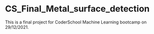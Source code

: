 # CS_Final_Metal_surface_detection
This is a final project for CoderSchool Machine Learning bootcamp on 29/12/2021.
